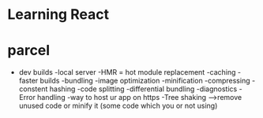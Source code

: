 # Learning React

# parcel 
 - dev builds 
 -local server
 -HMR = hot module replacement 
 -caching -faster builds
 -bundling 
 -image optimization 
 -minification 
 -compressing
 -constent hashing
 -code splitting 
 -differential bundling
 -diagnostics 
 -Error handling
 -way to host ur app on https
 -Tree shaking -->remove unused code or minify it (some code which you or not using)